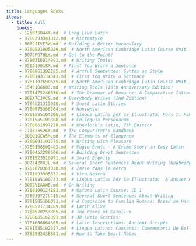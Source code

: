 ```yaml
---
title: Languages Books
items:
  - title: null
    books:
     - 125075044X.md  # Long Live Latin
     - 9780393341812.md  # Microstyle
     - B00SJIVE3W.md  # Building a Better Vocabulary
     - 9780521005029.md  # North American Cambridge Latin Course Unit 1 Audio CD
     - B075FG7HLK.md  # Get to the Point!
     - 9780316014991.md  # Writing Tools:
     - 059315018X.md  # First You Write a Sentence
     - 9780961392185.md  # Artful Sentences: Syntax as Style
     - 9780143134343.md  # First You Write a Sentence
     - 9781107690639.md  # North American Cambridge Latin Course Unit 1 Student's Book
     - 1549108603.md  # Writing Tools (10th Anniversary Edition)
     - 9781475246636.md  # The Grammar of Romance: A Comparative Introduction to Vulgar Latin & the Romance Languages
     - B0BX7CJVCS.md  # Everybody Writes (2nd Edition)
     - 9780521315920.md  # Short Latin Stories
     - 9780975366264.md  # Nonsense:
     - 9781585104208.md  # Lingua Latina per se Illustrata: Pars I: Familia Romana (Lingua Latina per se Illustrata)
     - 9781585109388.md  # Colloquia Personarum
     - 9780061997228.md  # Wheelock's Latin, 7th Edition
     - 170526526X.md  # The Copywriter's Handbook
     - B00O1GCA5M.md  # The Elements of Eloquence
     - 9780691191775.md  # Writing with Pleasure
     - 9789198509403.md  # Pugio Bruti - A Crime Story in Easy Latin
     - 9780452298606.md  # Building Great Sentences
     - 9781523516971.md  # Smart Brevity
     - B0774ZRRJL.md  # Several Short Sentences About Writing (Unabridged)
     - 9782070361038.md  # Zazie dans le métro
     - 9781093905632.md  # Vita Nostra
     - 9781585100743.md  # Lingua Latina Per Se Illustrata:  & Answer Keys for Pars I & II
     - B002V1A0WE.md  # On Writing
     - 9780199124183.md  # Oxford Latin Course: CD 1
     - 9780307279415.md  # Several Short Sentences About Writing
     - 9781585108091.md  # A Companion to Familia Romana: Based on Hans Ørberg’s Latine Disco, with Vocabulary and Grammar
     - 9780521734189.md  # Latin Alive
     - 9780520253865.md  # The Poems of Catullus
     - 9780865162891.md  # 38 Latin Stories:
     - 9781606064665.md  # Latin Inscriptions: Ancient Scripts
     - 9781585102327.md  # Lingua Latina: Caesaris: Commentarii De Bello Gallico I (partial), IV, V (Latin Edition)
     - 9783982438801.md  # How to Take Smart Notes
---
```



